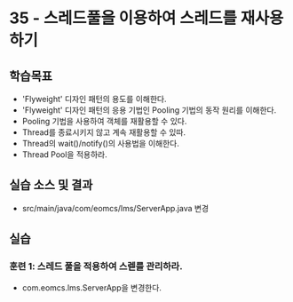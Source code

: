 # 35 - 스레드풀을 이용하여 스레드를 재사용하기

## 학습목표

- 'Flyweight' 디자인 패턴의 용도를 이해한다.
- 'Flyweight' 디자인 패턴의 응용 기법인 Pooling 기법의 동작 원리를 이해한다.
- Pooling 기법을 사용하여 객체를 재활용할 수 있다.
- Thread를 종료시키지 않고 계속 재활용할 수 있따.
- Thread의 wait()/notify()의 사용법을 이해한다.
- Thread Pool을 적용하라.



## 실습 소스 및 결과

- src/main/java/com/eomcs/lms/ServerApp.java 변경

## 실습  

### 훈련 1: 스레드 풀을 적용하여 스렏를 관리하라.
- com.eomcs.lms.ServerApp을 변경한다.
 
